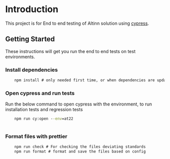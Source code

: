 # Introduction

This project is for End to end testing of Altinn solution using [cypress](https://www.cypress.io/).

## Getting Started

These instructions will get you run the end to end tests on test environments.

### Install dependencies

```cmd
    npm install # only needed first time, or when dependencies are updated
```

### Open cypress and run tests

Run the below command to open cypress with the environment, to run installation tests and regression tests

```cmd
    npm run cy:open --env=at22
    
```


### Format files with prettier

```cmd
    npm run check # For checking the files deviating standards
    npm run format # format and save the files based on config
```
